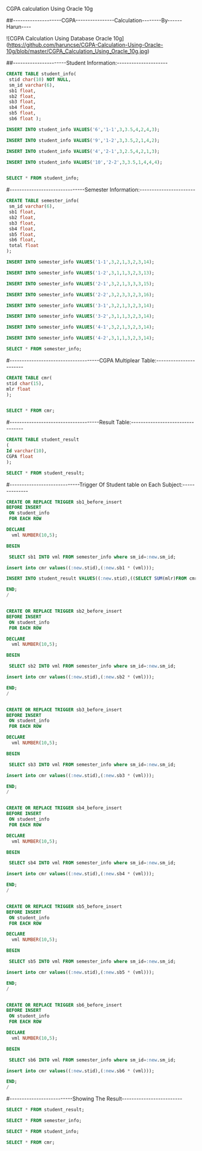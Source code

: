 CGPA calculation Using Oracle 10g



##--------------------CGPA----------------Calculation--------By------Harun----

![CGPA Calculation Using Database Oracle 10g] (https://github.com/haruncse/CGPA-Calculation-Using-Oracle-10g/blob/master/CGPA_Calculation_Using_Oracle_10g.jpg)

##----------------------Student Information:---------------------
``` SQL
CREATE TABLE student_info(
 stid char(10) NOT NULL,
 sm_id varchar(6),
 sb1 float,
 sb2 float, 
 sb3 float, 
 sb4 float, 
 sb5 float, 
 sb6 float );

INSERT INTO student_info VALUES('6','1-1',3,3.5,4,2,4,3);

INSERT INTO student_info VALUES('9','1-2',3,3.5,2,1,4,2);

INSERT INTO student_info VALUES('4','2-1',3,2.5,4,2,1,3);

INSERT INTO student_info VALUES('10','2-2',3,3.5,1,4,4,4);


SELECT * FROM student_info;

```

#-------------------------------Semester Information:-----------------------
``` SQL
CREATE TABLE semester_info(
 sm_id varchar(6),
 sb1 float,
 sb2 float, 
 sb3 float, 
 sb4 float,  
 sb5 float, 
 sb6 float, 
 total float 
);

INSERT INTO semester_info VALUES('1-1',3,2,1,3,2,3,14);

INSERT INTO semester_info VALUES('1-2',3,1,1,3,2,3,13);

INSERT INTO semester_info VALUES('2-1',3,2,1,3,3,3,15);

INSERT INTO semester_info VALUES('2-2',3,2,3,3,2,3,16);

INSERT INTO semester_info VALUES('3-1',3,2,1,3,2,3,14);

INSERT INTO semester_info VALUES('3-2',3,1,1,3,2,3,14);

INSERT INTO semester_info VALUES('4-1',3,2,1,3,2,3,14);

INSERT INTO semester_info VALUES('4-2',3,1,1,3,2,3,14);

SELECT * FROM semester_info;

```

#-------------------------------------CGPA Multiplear Table:-----------------------

``` SQL
CREATE TABLE cmr(
stid char(15),
mlr float
);


SELECT * FROM cmr;

```

#-------------------------------------Result Table:---------------------------------

``` SQL
CREATE TABLE student_result
(
Id varchar(10),
CGPA float
);

SELECT * FROM student_result;
```

#-----------------------------Trigger Of Student table on Each Subject:--------------
``` SQL
CREATE OR REPLACE TRIGGER sb1_before_insert
BEFORE INSERT
 ON student_info
 FOR EACH ROW

DECLARE
  vml NUMBER(10,5);

BEGIN

 SELECT sb1 INTO vml FROM semester_info where sm_id=:new.sm_id;

insert into cmr values((:new.stid),(:new.sb1 * (vml)));

INSERT INTO student_result VALUES((:new.stid),((SELECT SUM(mlr)FROM cmr where stid =(:new.stid))/(SELECT total FROM semester_info WHERE sm_id=:new.sm_id)));

END;
/


CREATE OR REPLACE TRIGGER sb2_before_insert
BEFORE INSERT
 ON student_info
 FOR EACH ROW

DECLARE
  vml NUMBER(10,5);

BEGIN

 SELECT sb2 INTO vml FROM semester_info where sm_id=:new.sm_id;

insert into cmr values((:new.stid),(:new.sb2 * (vml)));

END;
/


CREATE OR REPLACE TRIGGER sb3_before_insert
BEFORE INSERT
 ON student_info
 FOR EACH ROW

DECLARE
  vml NUMBER(10,5);

BEGIN

 SELECT sb3 INTO vml FROM semester_info where sm_id=:new.sm_id;

insert into cmr values((:new.stid),(:new.sb3 * (vml)));

END;
/


CREATE OR REPLACE TRIGGER sb4_before_insert
BEFORE INSERT
 ON student_info
 FOR EACH ROW

DECLARE
  vml NUMBER(10,5);

BEGIN

 SELECT sb4 INTO vml FROM semester_info where sm_id=:new.sm_id;

insert into cmr values((:new.stid),(:new.sb4 * (vml)));

END;
/


CREATE OR REPLACE TRIGGER sb5_before_insert
BEFORE INSERT
 ON student_info
 FOR EACH ROW

DECLARE
  vml NUMBER(10,5);

BEGIN

 SELECT sb5 INTO vml FROM semester_info where sm_id=:new.sm_id;

insert into cmr values((:new.stid),(:new.sb5 * (vml)));

END;
/


CREATE OR REPLACE TRIGGER sb6_before_insert
BEFORE INSERT
 ON student_info
 FOR EACH ROW

DECLARE
  vml NUMBER(10,5);

BEGIN

 SELECT sb6 INTO vml FROM semester_info where sm_id=:new.sm_id;

insert into cmr values((:new.stid),(:new.sb6 * (vml)));

END;
/
```


#--------------------------Showing The Result-------------------------

``` SQL
SELECT * FROM student_result;

SELECT * FROM semester_info;

SELECT * FROM student_info;

SELECT * FROM cmr;
```
